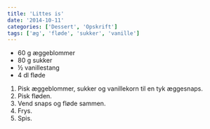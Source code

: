 ```yaml
---
title: 'Littes is'
date: '2014-10-11'
categories: ['Dessert', 'Opskrift']
tags: ['æg', 'fløde', 'sukker', 'vanille']
---
```


* 60 g æggeblommer
* 80 g sukker
* ½ vanillestang
* 4 dl fløde

1. Pisk æggeblommer, sukker og vanillekorn til en tyk æggesnaps.
2. Pisk fløden.
3. Vend snaps og fløde sammen.
4. Frys.
5. Spis.
